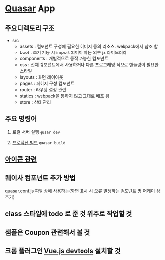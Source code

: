 # [Quasar](https://quasar.dev/introduction-to-quasar) App


## 주요디렉토리 구조

- src
    - assets : 컴포넌트 구성에 필요한 이미지 등의 리소스. webpack에서 참조 함
    - boot : 초기 기동 시 import 되어야 하는 외부 js 라이브러리
    - components : 개별적으로 동작 가능한 컴포넌트
    - css : 전체 컴포넌트에서 사용하거나 다른 프로그래밍 적으로 핸들링이 필요한 스타일
    - layouts : 화면 레이아웃
    - pages : 페이지 구성 컴포넌트 
    - router : 라우팅 설정 관련
    - statics : webpack을 통하지 않고 그대로 배포 됨
    - store : 상태 관리


## 주요 명령어
1. 로컬 서버 실행
`qusar dev`

2. [프로덕션 빌드](https://quasar.dev/quasar-cli/developing-spa/build-commands)
`quasar build`


## [아이콘 관련](https://quasar.dev/options/quasar-icon-sets#Full-Example)

## 퀘이사 컴포넌트 추가 방법
quasar.conf.js 파일 상에 사용하는(화면 표시 시 오류 발생하는 컴포넌트 명 어레이 상 추가)

## class 스타일에 todo 로 준 것 위주로 작업할 것
## 샘플은 Coupon 관련해서 볼 것
## 크롬 플러그인 [Vue.js devtools](https://chrome.google.com/webstore/detail/vuejs-devtools/nhdogjmejiglipccpnnnanhbledajbpd?utm_source=chrome-ntp-icon) 설치할 것